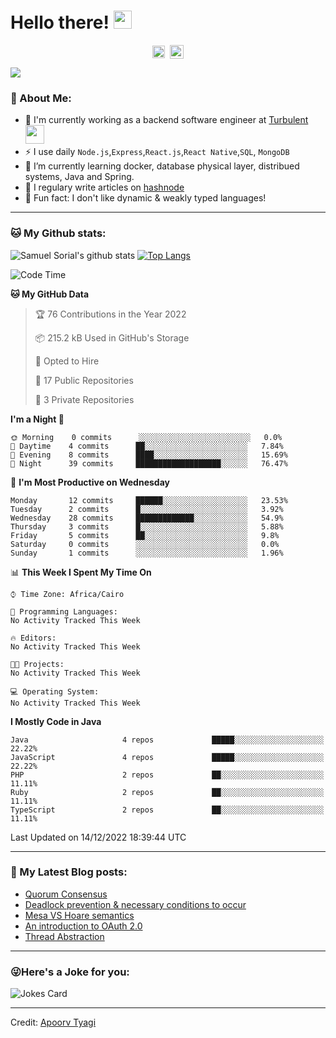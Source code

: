 # Hello there! <img src="https://github.com/TheDudeThatCode/TheDudeThatCode/blob/master/Assets/Hi.gif" width="29px">
<p align="center">
<a href="https://www.linkedin.com/in/samuel-sorial/" target="blank"><img align="center" src="https://cdn.jsdelivr.net/npm/simple-icons@3.0.1/icons/linkedin.svg" alt="samuel_linkedin" height="20" width="20" /></a>&nbsp;
<a href="https://stackoverflow.com/users/13089670/samuel-sorial"><img align="center" alt="Samuel Sorial stack over flow" width="22px" src="https://cdn.jsdelivr.net/npm/simple-icons@3.0.1/icons/stackoverflow.svg" /></a>
</p>


![](https://camo.githubusercontent.com/992babdffd8c74a1502de375fbdf7e4d54773242/68747470733a2f2f6d656469612e67697068792e636f6d2f6d656469612f53576f536b4e36447854737a71494b4571762f67697068792e676966)

### 🤵 About Me:
- 🏦 I'm currently working as a backend software engineer at [Turbulent](https://turbulent.ca)
      <img src="https://media.giphy.com/media/WUlplcMpOCEmTGBtBW/giphy.gif" width="30">
- ⚡ I use daily ```Node.js```,```Express```,```React.js```,```React Native```,```SQL```, ```MongoDB```
- 🌱 I’m currently learning docker, database physical layer, distribued systems, Java and Spring.
- 📝 I regulary write articles on [hashnode](https://samuelsorial.tech/)
- 🤔 Fun fact: I don't like dynamic & weakly typed languages!

---
### 🐱 My Github stats:
![Samuel Sorial's github stats](https://github-readme-stats.vercel.app/api?username=samuel-sorial&show_icons=true&title_color=ffc857&icon_color=8ac926&text_color=daf7dc&bg_color=151515&hide=["stars"])
[![Top Langs](https://github-readme-stats.vercel.app/api/top-langs/?username=samuel-sorial&layout=compact&text_color=daf7dc&bg_color=151515)](https://github.com/anuraghazra/github-readme-stats)

<!--START_SECTION:waka-->
![Code Time](http://img.shields.io/badge/Code%20Time-365%20hrs%205%20mins-blue)

**🐱 My GitHub Data** 

> 🏆 76 Contributions in the Year 2022
 > 
> 📦 215.2 kB Used in GitHub's Storage 
 > 
> 💼 Opted to Hire
 > 
> 📜 17 Public Repositories 
 > 
> 🔑 3 Private Repositories  
 > 
**I'm a Night 🦉** 

```text
🌞 Morning    0 commits      ░░░░░░░░░░░░░░░░░░░░░░░░░   0.0% 
🌆 Daytime    4 commits      ██░░░░░░░░░░░░░░░░░░░░░░░   7.84% 
🌃 Evening    8 commits      ████░░░░░░░░░░░░░░░░░░░░░   15.69% 
🌙 Night      39 commits     ███████████████████░░░░░░   76.47%

```
📅 **I'm Most Productive on Wednesday** 

```text
Monday       12 commits     ██████░░░░░░░░░░░░░░░░░░░   23.53% 
Tuesday      2 commits      █░░░░░░░░░░░░░░░░░░░░░░░░   3.92% 
Wednesday    28 commits     █████████████░░░░░░░░░░░░   54.9% 
Thursday     3 commits      █░░░░░░░░░░░░░░░░░░░░░░░░   5.88% 
Friday       5 commits      ██░░░░░░░░░░░░░░░░░░░░░░░   9.8% 
Saturday     0 commits      ░░░░░░░░░░░░░░░░░░░░░░░░░   0.0% 
Sunday       1 commits      ░░░░░░░░░░░░░░░░░░░░░░░░░   1.96%

```


📊 **This Week I Spent My Time On** 

```text
⌚︎ Time Zone: Africa/Cairo

💬 Programming Languages: 
No Activity Tracked This Week

🔥 Editors: 
No Activity Tracked This Week

🐱‍💻 Projects: 
No Activity Tracked This Week

💻 Operating System: 
No Activity Tracked This Week

```

**I Mostly Code in Java** 

```text
Java                     4 repos             █████░░░░░░░░░░░░░░░░░░░░   22.22% 
JavaScript               4 repos             █████░░░░░░░░░░░░░░░░░░░░   22.22% 
PHP                      2 repos             ██░░░░░░░░░░░░░░░░░░░░░░░   11.11% 
Ruby                     2 repos             ██░░░░░░░░░░░░░░░░░░░░░░░   11.11% 
TypeScript               2 repos             ██░░░░░░░░░░░░░░░░░░░░░░░   11.11%

```



 Last Updated on 14/12/2022 18:39:44 UTC
<!--END_SECTION:waka-->

---

### 📕 My Latest Blog posts:
<!-- BLOG-POST-LIST:START -->
- [Quorum Consensus](https://samuelsorial.tech/quorum-consensus)
- [Deadlock prevention & necessary conditions to occur](https://samuelsorial.tech/deadlock-prevention-and-necessary-conditions-to-occur)
- [Mesa VS Hoare semantics](https://samuelsorial.tech/mesa-vs-hoare-semantics)
- [An introduction to OAuth 2.0](https://samuelsorial.tech/an-introduction-to-oauth-20)
- [Thread Abstraction](https://samuelsorial.tech/thread-abstraction)
<!-- BLOG-POST-LIST:END -->
---

### 😜Here's a Joke for you:
<img src="https://readme-jokes.vercel.app/api" alt="Jokes Card" />

----

Credit: [Apoorv Tyagi](https://github.com/ApoorvTyagi)


